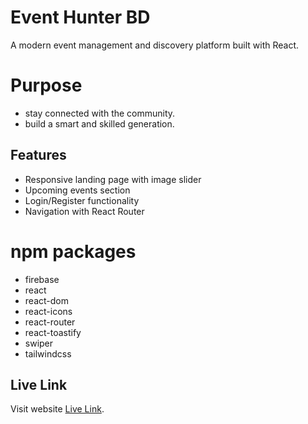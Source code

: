 # Event Hunter BD 
A modern event management and discovery platform built with React.

# Purpose
- stay connected with the community.
- build a smart and skilled generation.

## Features
- Responsive landing page with image slider
- Upcoming events section
- Login/Register functionality
- Navigation with React Router

# npm packages
- firebase
- react
- react-dom
- react-icons
- react-router
- react-toastify
- swiper
- tailwindcss

## Live Link

Visit website [Live Link](https://eventhunterbd.netlify.app/).



